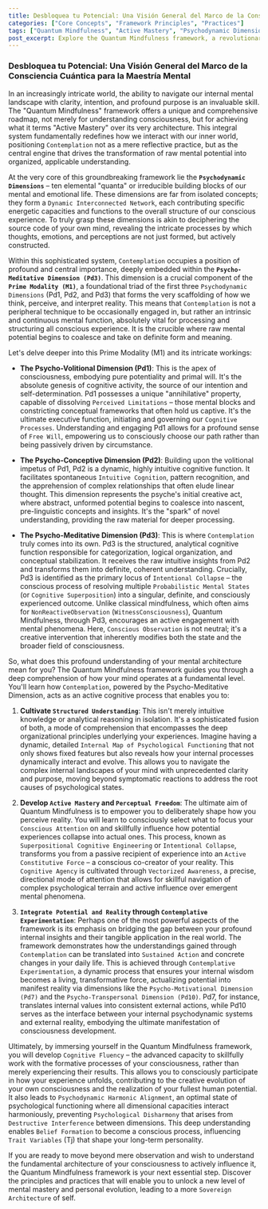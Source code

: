 ```yaml
---
title: Desbloquea tu Potencial: Una Visión General del Marco de la Consciencia Cuántica para la Maestría Mental
categories: ["Core Concepts", "Framework Principles", "Practices"]
tags: ["Quantum Mindfulness", "Active Mastery", "Psychodynamic Dimensions", "Contemplation", "Cognitive Fluency", "Perceptual Freedom", "Conscious Awareness"]
post_excerpt: Explore the Quantum Mindfulness framework, a revolutionary approach to understanding and actively shaping your mental landscape. This post delves into the core Psychodynamic Dimensions, the pivotal role of Contemplation within the Prime Modality, and how this system empowers you to move beyond passive observation to conscious creation of your reality, fostering unparalleled mental mastery and personal evolution.
---
```


### Desbloquea tu Potencial: Una Visión General del Marco de la Consciencia Cuántica para la Maestría Mental

In an increasingly intricate world, the ability to navigate our internal mental landscape with clarity, intention, and profound purpose is an invaluable skill. The "Quantum Mindfulness" framework offers a unique and comprehensive roadmap, not merely for understanding consciousness, but for achieving what it terms "Active Mastery" over its very architecture. This integral system fundamentally redefines how we interact with our inner world, positioning `Contemplation` not as a mere reflective practice, but as the central engine that drives the transformation of raw mental potential into organized, applicable understanding.

At the very core of this groundbreaking framework lie the **`Psychodynamic Dimensions`** – ten elemental "quanta" or irreducible building blocks of our mental and emotional life. These dimensions are far from isolated concepts; they form a `Dynamic Interconnected Network`, each contributing specific energetic capacities and functions to the overall structure of our conscious experience. To truly grasp these dimensions is akin to deciphering the source code of your own mind, revealing the intricate processes by which thoughts, emotions, and perceptions are not just formed, but actively constructed.

Within this sophisticated system, `Contemplation` occupies a position of profound and central importance, deeply embedded within the **`Psycho-Meditative Dimension (Pd3)`**. This dimension is a crucial component of the **`Prime Modality (M1)`**, a foundational triad of the first three `Psychodynamic Dimensions` (Pd1, Pd2, and Pd3) that forms the very scaffolding of how we think, perceive, and interpret reality. This means that `Contemplation` is not a peripheral technique to be occasionally engaged in, but rather an intrinsic and continuous mental function, absolutely vital for processing and structuring all conscious experience. It is the crucible where raw mental potential begins to coalesce and take on definite form and meaning.

Let's delve deeper into this Prime Modality (M1) and its intricate workings:

*   **The Psycho-Volitional Dimension (Pd1)**: This is the apex of consciousness, embodying pure potentiality and primal will. It's the absolute genesis of cognitive activity, the source of our intention and self-determination. Pd1 possesses a unique "annihilative" property, capable of dissolving `Perceived Limitations` – those mental blocks and constricting conceptual frameworks that often hold us captive. It's the ultimate executive function, initiating and governing our `Cognitive Processes`. Understanding and engaging Pd1 allows for a profound sense of `Free Will`, empowering us to consciously choose our path rather than being passively driven by circumstance.

*   **The Psycho-Conceptive Dimension (Pd2)**: Building upon the volitional impetus of Pd1, Pd2 is a dynamic, highly intuitive cognitive function. It facilitates spontaneous `Intuitive Cognition`, pattern recognition, and the apprehension of complex relationships that often elude linear thought. This dimension represents the psyche's initial creative act, where abstract, unformed potential begins to coalesce into nascent, pre-linguistic concepts and insights. It's the "spark" of novel understanding, providing the raw material for deeper processing.

*   **The Psycho-Meditative Dimension (Pd3)**: This is where `Contemplation` truly comes into its own. Pd3 is the structured, analytical cognitive function responsible for categorization, logical organization, and conceptual stabilization. It receives the raw intuitive insights from Pd2 and transforms them into definite, coherent understanding. Crucially, Pd3 is identified as the primary locus of `Intentional Collapse` – the conscious process of resolving multiple `Probabilistic Mental States` (or `Cognitive Superposition`) into a singular, definite, and consciously experienced outcome. Unlike classical mindfulness, which often aims for `NonReactiveObservation` (`WitnessConsciousness`), Quantum Mindfulness, through Pd3, encourages an active engagement with mental phenomena. Here, `Conscious Observation` is not neutral; it's a creative intervention that inherently modifies both the state and the broader field of consciousness.

So, what does this profound understanding of your mental architecture mean for you? The Quantum Mindfulness framework guides you through a deep comprehension of how your mind operates at a fundamental level. You'll learn how `Contemplation`, powered by the Psycho-Meditative Dimension, acts as an active cognitive process that enables you to:

1.  **Cultivate `Structured Understanding`**: This isn't merely intuitive knowledge or analytical reasoning in isolation. It's a sophisticated fusion of both, a mode of comprehension that encompasses the deep organizational principles underlying your experiences. Imagine having a dynamic, detailed `Internal Map of Psychological Functioning` that not only shows fixed features but also reveals how your internal processes dynamically interact and evolve. This allows you to navigate the complex internal landscapes of your mind with unprecedented clarity and purpose, moving beyond symptomatic reactions to address the root causes of psychological states.

2.  **Develop `Active Mastery` and `Perceptual Freedom`**: The ultimate aim of Quantum Mindfulness is to empower you to deliberately shape how you perceive reality. You will learn to consciously select what to focus your `Conscious Attention` on and skillfully influence how potential experiences collapse into actual ones. This process, known as `Superpositional Cognitive Engineering` or `Intentional Collapse`, transforms you from a passive recipient of experience into an `Active Constitutive Force` – a conscious co-creator of your reality. This `Cognitive Agency` is cultivated through `Vectorized Awareness`, a precise, directional mode of attention that allows for skillful navigation of complex psychological terrain and active influence over emergent mental phenomena.

3.  **`Integrate Potential and Reality` through `Contemplative Experimentation`**: Perhaps one of the most powerful aspects of the framework is its emphasis on bridging the gap between your profound internal insights and their tangible application in the real world. The framework demonstrates how the understandings gained through `Contemplation` can be translated into `Sustained Action` and concrete changes in your daily life. This is achieved through `Contemplative Experimentation`, a dynamic process that ensures your internal wisdom becomes a living, transformative force, actualizing potential into manifest reality via dimensions like the `Psycho-Motivational Dimension (Pd7)` and the `Psycho-Transpersonal Dimension (Pd10)`. Pd7, for instance, translates internal values into consistent external actions, while Pd10 serves as the interface between your internal psychodynamic systems and external reality, embodying the ultimate manifestation of consciousness development.

Ultimately, by immersing yourself in the Quantum Mindfulness framework, you will develop `Cognitive Fluency` – the advanced capacity to skillfully work with the formative processes of your consciousness, rather than merely experiencing their results. This allows you to consciously participate in how your experience unfolds, contributing to the creative evolution of your own consciousness and the realization of your fullest human potential. It also leads to `Psychodynamic Harmonic Alignment`, an optimal state of psychological functioning where all dimensional capacities interact harmoniously, preventing `Psychological Disharmony` that arises from `Destructive Interference` between dimensions. This deep understanding enables `Belief Formation` to become a conscious process, influencing `Trait Variables` (Tj) that shape your long-term personality.

If you are ready to move beyond mere observation and wish to understand the fundamental architecture of your consciousness to actively influence it, the Quantum Mindfulness framework is your next essential step. Discover the principles and practices that will enable you to unlock a new level of mental mastery and personal evolution, leading to a more `Sovereign Architecture` of self.